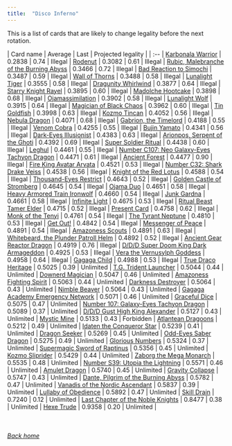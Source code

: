 ```yaml
---
title:  "Disco Inferno"
---
```


This is a list of cards that are likely to change legality before the next rotation.

| Card name | Average | Last | Projected legality |
| :-- |
[Karbonala Warrior](https://db.ygoprodeck.com/card/?search=Karbonala%20Warrior) | 0.2838 | 0.74 | Illegal |
[Rodenut](https://db.ygoprodeck.com/card/?search=Rodenut) | 0.3082 | 0.61 | Illegal |
[Rubic, Malebranche of the Burning Abyss](https://db.ygoprodeck.com/card/?search=Rubic,%20Malebranche%20of%20the%20Burning%20Abyss) | 0.3466 | 0.72 | Illegal |
[Bad Reaction to Simochi](https://db.ygoprodeck.com/card/?search=Bad%20Reaction%20to%20Simochi) | 0.3487 | 0.59 | Illegal |
[Wall of Thorns](https://db.ygoprodeck.com/card/?search=Wall%20of%20Thorns) | 0.3488 | 0.58 | Illegal |
[Lunalight Tiger](https://db.ygoprodeck.com/card/?search=Lunalight%20Tiger) | 0.3555 | 0.58 | Illegal |
[Dragunity Whirlwind](https://db.ygoprodeck.com/card/?search=Dragunity%20Whirlwind) | 0.3877 | 0.64 | Illegal |
[Starry Knight Rayel](https://db.ygoprodeck.com/card/?search=Starry%20Knight%20Rayel) | 0.3895 | 0.60 | Illegal |
[Madolche Hootcake](https://db.ygoprodeck.com/card/?search=Madolche%20Hootcake) | 0.3898 | 0.68 | Illegal |
[Ojamassimilation](https://db.ygoprodeck.com/card/?search=Ojamassimilation) | 0.3902 | 0.58 | Illegal |
[Lunalight Wolf](https://db.ygoprodeck.com/card/?search=Lunalight%20Wolf) | 0.3915 | 0.64 | Illegal |
[Magician of Black Chaos](https://db.ygoprodeck.com/card/?search=Magician%20of%20Black%20Chaos) | 0.3962 | 0.60 | Illegal |
[Tin Goldfish](https://db.ygoprodeck.com/card/?search=Tin%20Goldfish) | 0.3998 | 0.63 | Illegal |
[Kozmo Tincan](https://db.ygoprodeck.com/card/?search=Kozmo%20Tincan) | 0.4052 | 0.56 | Illegal |
[Nebula Dragon](https://db.ygoprodeck.com/card/?search=Nebula%20Dragon) | 0.4071 | 0.68 | Illegal |
[Gabrion, the Timelord](https://db.ygoprodeck.com/card/?search=Gabrion,%20the%20Timelord) | 0.4188 | 0.55 | Illegal |
[Venom Cobra](https://db.ygoprodeck.com/card/?search=Venom%20Cobra) | 0.4255 | 0.55 | Illegal |
[Bujin Yamato](https://db.ygoprodeck.com/card/?search=Bujin%20Yamato) | 0.4341 | 0.56 | Illegal |
[Dark-Eyes Illusionist](https://db.ygoprodeck.com/card/?search=Dark-Eyes%20Illusionist) | 0.4383 | 0.63 | Illegal |
[Arionpos, Serpent of the Ghoti](https://db.ygoprodeck.com/card/?search=Arionpos,%20Serpent%20of%20the%20Ghoti) | 0.4392 | 0.69 | Illegal |
[Super Soldier Ritual](https://db.ygoprodeck.com/card/?search=Super%20Soldier%20Ritual) | 0.4438 | 0.60 | Illegal |
[Leghul](https://db.ygoprodeck.com/card/?search=Leghul) | 0.4461 | 0.55 | Illegal |
[Number C107: Neo Galaxy-Eyes Tachyon Dragon](https://db.ygoprodeck.com/card/?search=Number%20C107:%20Neo%20Galaxy-Eyes%20Tachyon%20Dragon) | 0.4471 | 0.61 | Illegal |
[Ancient Forest](https://db.ygoprodeck.com/card/?search=Ancient%20Forest) | 0.4477 | 0.90 | Illegal |
[Fire King Avatar Arvata](https://db.ygoprodeck.com/card/?search=Fire%20King%20Avatar%20Arvata) | 0.4521 | 0.53 | Illegal |
[Number C32: Shark Drake Veiss](https://db.ygoprodeck.com/card/?search=Number%20C32:%20Shark%20Drake%20Veiss) | 0.4538 | 0.56 | Illegal |
[Knight of the Red Lotus](https://db.ygoprodeck.com/card/?search=Knight%20of%20the%20Red%20Lotus) | 0.4588 | 0.54 | Illegal |
[Thousand-Eyes Restrict](https://db.ygoprodeck.com/card/?search=Thousand-Eyes%20Restrict) | 0.4643 | 0.52 | Illegal |
[Golden Castle of Stromberg](https://db.ygoprodeck.com/card/?search=Golden%20Castle%20of%20Stromberg) | 0.4645 | 0.54 | Illegal |
[Ojama Duo](https://db.ygoprodeck.com/card/?search=Ojama%20Duo) | 0.4651 | 0.58 | Illegal |
[Heavy Armored Train Ironwolf](https://db.ygoprodeck.com/card/?search=Heavy%20Armored%20Train%20Ironwolf) | 0.4660 | 0.54 | Illegal |
[Junk Gardna](https://db.ygoprodeck.com/card/?search=Junk%20Gardna) | 0.4661 | 0.58 | Illegal |
[Infinite Light](https://db.ygoprodeck.com/card/?search=Infinite%20Light) | 0.4675 | 0.53 | Illegal |
[Ritual Beast Tamer Elder](https://db.ygoprodeck.com/card/?search=Ritual%20Beast%20Tamer%20Elder) | 0.4715 | 0.52 | Illegal |
[Present Card](https://db.ygoprodeck.com/card/?search=Present%20Card) | 0.4758 | 0.62 | Illegal |
[Monk of the Tenyi](https://db.ygoprodeck.com/card/?search=Monk%20of%20the%20Tenyi) | 0.4761 | 0.54 | Illegal |
[The Tyrant Neptune](https://db.ygoprodeck.com/card/?search=The%20Tyrant%20Neptune) | 0.4810 | 0.53 | Illegal |
[Get Out!](https://db.ygoprodeck.com/card/?search=Get%20Out!) | 0.4842 | 0.54 | Illegal |
[Messenger of Peace](https://db.ygoprodeck.com/card/?search=Messenger%20of%20Peace) | 0.4891 | 0.54 | Illegal |
[Amazoness Scouts](https://db.ygoprodeck.com/card/?search=Amazoness%20Scouts) | 0.4891 | 0.63 | Illegal |
[Whitebeard, the Plunder Patroll Helm](https://db.ygoprodeck.com/card/?search=Whitebeard,%20the%20Plunder%20Patroll%20Helm) | 0.4892 | 0.52 | Illegal |
[Ancient Gear Reactor Dragon](https://db.ygoprodeck.com/card/?search=Ancient%20Gear%20Reactor%20Dragon) | 0.4919 | 0.76 | Illegal |
[D/D/D Super Doom King Dark Armageddon](https://db.ygoprodeck.com/card/?search=D/D/D%20Super%20Doom%20King%20Dark%20Armageddon) | 0.4925 | 0.53 | Illegal |
[Vera the Vernusylph Goddess](https://db.ygoprodeck.com/card/?search=Vera%20the%20Vernusylph%20Goddess) | 0.4958 | 0.64 | Illegal |
[Gagaga Child](https://db.ygoprodeck.com/card/?search=Gagaga%20Child) | 0.4988 | 0.53 | Illegal |
[True Draco Heritage](https://db.ygoprodeck.com/card/?search=True%20Draco%20Heritage) | 0.5025 | 0.39 | Unlimited |
[T.G. Trident Launcher](https://db.ygoprodeck.com/card/?search=T.G.%20Trident%20Launcher) | 0.5044 | 0.44 | Unlimited |
[Downerd Magician](https://db.ygoprodeck.com/card/?search=Downerd%20Magician) | 0.5047 | 0.46 | Unlimited |
[Amazoness Fighting Spirit](https://db.ygoprodeck.com/card/?search=Amazoness%20Fighting%20Spirit) | 0.5063 | 0.44 | Unlimited |
[Darkness Destroyer](https://db.ygoprodeck.com/card/?search=Darkness%20Destroyer) | 0.5064 | 0.43 | Unlimited |
[Nimble Beaver](https://db.ygoprodeck.com/card/?search=Nimble%20Beaver) | 0.5064 | 0.43 | Unlimited |
[Gagaga Academy Emergency Network](https://db.ygoprodeck.com/card/?search=Gagaga%20Academy%20Emergency%20Network) | 0.5071 | 0.46 | Unlimited |
[Graceful Dice](https://db.ygoprodeck.com/card/?search=Graceful%20Dice) | 0.5075 | 0.47 | Unlimited |
[Number 107: Galaxy-Eyes Tachyon Dragon](https://db.ygoprodeck.com/card/?search=Number%20107:%20Galaxy-Eyes%20Tachyon%20Dragon) | 0.5089 | 0.37 | Unlimited |
[D/D/D Gust High King Alexander](https://db.ygoprodeck.com/card/?search=D/D/D%20Gust%20High%20King%20Alexander) | 0.5127 | 0.43 | Unlimited |
[Mystic Mine](https://db.ygoprodeck.com/card/?search=Mystic%20Mine) | 0.5133 | 0.43 | Forbidden |
[Atlantean Dragoons](https://db.ygoprodeck.com/card/?search=Atlantean%20Dragoons) | 0.5212 | 0.49 | Unlimited |
[Idaten the Conqueror Star](https://db.ygoprodeck.com/card/?search=Idaten%20the%20Conqueror%20Star) | 0.5239 | 0.41 | Unlimited |
[Dragon Seeker](https://db.ygoprodeck.com/card/?search=Dragon%20Seeker) | 0.5269 | 0.45 | Unlimited |
[Odd-Eyes Saber Dragon](https://db.ygoprodeck.com/card/?search=Odd-Eyes%20Saber%20Dragon) | 0.5275 | 0.49 | Unlimited |
[Glorious Numbers](https://db.ygoprodeck.com/card/?search=Glorious%20Numbers) | 0.5324 | 0.37 | Unlimited |
[Supermagic Sword of Raptinus](https://db.ygoprodeck.com/card/?search=Supermagic%20Sword%20of%20Raptinus) | 0.5356 | 0.45 | Unlimited |
[Kozmo Sliprider](https://db.ygoprodeck.com/card/?search=Kozmo%20Sliprider) | 0.5429 | 0.44 | Unlimited |
[Zaborg the Mega Monarch](https://db.ygoprodeck.com/card/?search=Zaborg%20the%20Mega%20Monarch) | 0.5535 | 0.48 | Unlimited |
[Number S39: Utopia the Lightning](https://db.ygoprodeck.com/card/?search=Number%20S39:%20Utopia%20the%20Lightning) | 0.5571 | 0.46 | Unlimited |
[Amulet Dragon](https://db.ygoprodeck.com/card/?search=Amulet%20Dragon) | 0.5740 | 0.45 | Unlimited |
[Gravity Collapse](https://db.ygoprodeck.com/card/?search=Gravity%20Collapse) | 0.5747 | 0.43 | Unlimited |
[Dante, Pilgrim of the Burning Abyss](https://db.ygoprodeck.com/card/?search=Dante,%20Pilgrim%20of%20the%20Burning%20Abyss) | 0.5782 | 0.47 | Unlimited |
[Vanadis of the Nordic Ascendant](https://db.ygoprodeck.com/card/?search=Vanadis%20of%20the%20Nordic%20Ascendant) | 0.5837 | 0.39 | Unlimited |
[Lullaby of Obedience](https://db.ygoprodeck.com/card/?search=Lullaby%20of%20Obedience) | 0.5892 | 0.47 | Unlimited |
[Skill Drain](https://db.ygoprodeck.com/card/?search=Skill%20Drain) | 0.7240 | 0.12 | Unlimited |
[Last Chapter of the Noble Knights](https://db.ygoprodeck.com/card/?search=Last%20Chapter%20of%20the%20Noble%20Knights) | 0.8477 | 0.38 | Unlimited |
[Hexe Trude](https://db.ygoprodeck.com/card/?search=Hexe%20Trude) | 0.9358 | 0.20 | Unlimited |

<br>

###### [Back home](index)